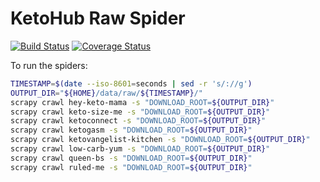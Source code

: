 # KetoHub Raw Spider

[![Build Status](https://travis-ci.org/mtlynch/ketohub_raw_spider.svg?branch=master)](https://travis-ci.org/mtlynch/ketohub_raw_spider)
[![Coverage Status](https://coveralls.io/repos/github/mtlynch/ketohub_raw_spider/badge.svg?branch=master)](https://coveralls.io/github/mtlynch/ketohub_raw_spider?branch=master)

To run the spiders:

```bash
TIMESTAMP=$(date --iso-8601=seconds | sed -r 's/://g')
OUTPUT_DIR="${HOME}/data/raw/${TIMESTAMP}/"
scrapy crawl hey-keto-mama -s "DOWNLOAD_ROOT=${OUTPUT_DIR}"
scrapy crawl keto-size-me -s "DOWNLOAD_ROOT=${OUTPUT_DIR}"
scrapy crawl ketoconnect -s "DOWNLOAD_ROOT=${OUTPUT_DIR}"
scrapy crawl ketogasm -s "DOWNLOAD_ROOT=${OUTPUT_DIR}"
scrapy crawl ketovangelist-kitchen -s "DOWNLOAD_ROOT=${OUTPUT_DIR}"
scrapy crawl low-carb-yum -s "DOWNLOAD_ROOT=${OUTPUT_DIR}"
scrapy crawl queen-bs -s "DOWNLOAD_ROOT=${OUTPUT_DIR}"
scrapy crawl ruled-me -s "DOWNLOAD_ROOT=${OUTPUT_DIR}"
```
